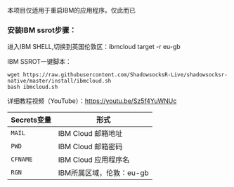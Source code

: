 
本项目仅适用于重启IBM的应用程序。仅此而已


### 安装IBM ssrot步骤：

进入IBM SHELL,切换到英国伦敦区：ibmcloud target -r eu-gb

IBM SSROT一键脚本：
```
wget https://raw.githubusercontent.com/ShadowsocksR-Live/shadowsocksr-native/master/install/ibmcloud.sh
bash ibmcloud.sh
```

详细教程视频（YouTube）：https://youtu.be/Sz5f4YuWNUc

   | Secrets变量 | 形式 |
  | --------------------- | ----------- |
  | `MAIL`       | IBM Cloud 邮箱地址 |
  | `PWD` | IBM Cloud 邮箱密码 |
  | `CFNAME` | IBM Cloud 应用程序名 |
  | `RGN` | IBM所属区域，伦敦：eu-gb |
 
